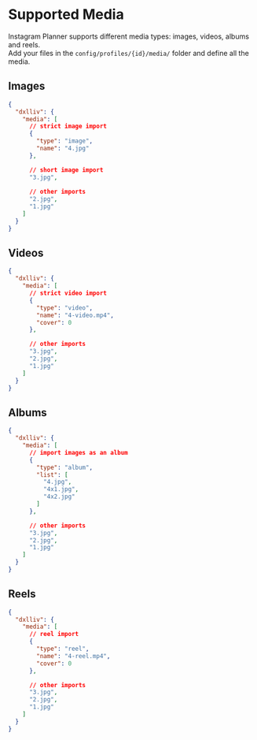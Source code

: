 # Supported Media

Instagram Planner supports different media types: images, videos, albums and reels.  
Add your files in the `config/profiles/{id}/media/` folder and define all the media.

## Images

```json
{
  "dxlliv": {
    "media": [
      // strict image import
      {
        "type": "image",
        "name": "4.jpg"
      },

      // short image import
      "3.jpg",
      
      // other imports
      "2.jpg",
      "1.jpg"
    ]
  }
}
```

## Videos

```json
{
  "dxlliv": {
    "media": [
      // strict video import
      {
        "type": "video",
        "name": "4-video.mp4",
        "cover": 0
      },

      // other imports
      "3.jpg",
      "2.jpg",
      "1.jpg"
    ]
  }
}
```

## Albums

```json
{
  "dxlliv": {
    "media": [
      // import images as an album
      {
        "type": "album",
        "list": [
          "4.jpg",
          "4x1.jpg",
          "4x2.jpg"
        ]
      },

      // other imports
      "3.jpg",
      "2.jpg",
      "1.jpg"
    ]
  }
}
```

## Reels

```json
{
  "dxlliv": {
    "media": [
      // reel import
      {
        "type": "reel",
        "name": "4-reel.mp4",
        "cover": 0
      },

      // other imports
      "3.jpg",
      "2.jpg",
      "1.jpg"
    ]
  }
}
```